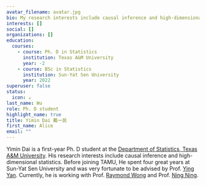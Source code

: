```yaml
---
avatar_filename: avatar.jpg
bio: My research interests include causal inference and high-dimensional statistics.
interests: []
social: []
organizations: []
education:
  courses:
    - course: Ph. D in Statistics
      institution: Texas A&M University
      year: -2
    - course: BSc in Statistics
      institution: Sun-Yat Sen University
      year: 2022
superuser: false
status:
  icon: ☕️
last_name: Wu
role: Ph. D student
highlight_name: true
title: Yimin Dai 戴一民
first_name: Alice
email: ""
---
```

Yimin Dai is a first-year Ph. D student at the [Department of Statistics, Texas A&M University](https://stat.tamu.edu/). His research interests include causal inference and high-dimensional statistics. Before joining TAMU, He spent four great years at Sun-Yat Sen University and was very fortunate to be advised by Prof. [Ying Yan](https://sites.google.com/site/yingyanuw/). Currently, he is working with Prof. [Raymond Wong](https://raymondkww.github.io) [](https://binyu.stat.berkeley.edu/)and Prof. [Ning Ning](https://sites.google.com/site/patricianing/).